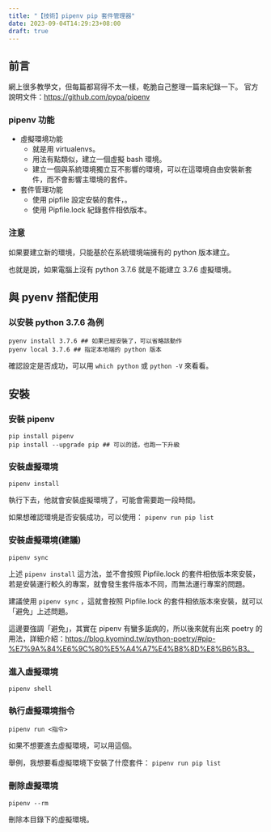 ```yaml
---
title: "【技術】pipenv pip 套件管理器"
date: 2023-09-04T14:29:23+08:00
draft: true
---
```


## 前言

網上很多教學文，但每篇都寫得不太一樣，乾脆自己整理一篇來紀錄一下。
官方說明文件：https://github.com/pypa/pipenv

### pipenv 功能
- 虛擬環境功能
  - 就是用 virtualenvs。
  - 用法有點類似，建立一個虛擬 bash 環境。
  - 建立一個與系統環境獨立互不影響的環境，可以在這環境自由安裝新套件，而不會影響主環境的套件。
- 套件管理功能
  - 使用 pipfile 設定安裝的套件，。
  - 使用 Pipfile.lock 紀錄套件相依版本。

### 注意

如果要建立新的環境，只能基於在系統環境端擁有的 python 版本建立。

也就是說，如果電腦上沒有 python 3.7.6 就是不能建立 3.7.6 虛擬環境。

## 與 pyenv 搭配使用

### 以安裝 python 3.7.6 為例

```shell
pyenv install 3.7.6 ## 如果已經安裝了，可以省略該動作
pyenv local 3.7.6 ## 指定本地端的 python 版本

```

確認設定是否成功，可以用 `which python` 或 `python -V` 來看看。

## 安裝

### 安裝 pipenv

```shell
pip install pipenv
pip install --upgrade pip ## 可以的話，也跑一下升級
```

### 安裝虛擬環境

```shell
pipenv install
```

執行下去，他就會安裝虛擬環境了，可能會需要跑一段時間。

如果想確認環境是否安裝成功，可以使用： `pipenv run pip list`

### 安裝虛擬環境(建議)

```shell
pipenv sync
```

上述 `pipenv install` 這方法，並不會按照 Pipfile.lock 的套件相依版本來安裝，若是安裝運行較久的專案，就會發生套件版本不同，而無法運行專案的問題。

建議使用 `pipenv sync` ，這就會按照 Pipfile.lock 的套件相依版本來安裝，就可以「避免」上述問題。

這邊要強調「避免」，其實在 pipenv 有蠻多詬病的，所以後來就有出來 poetry 的用法，詳細介紹：https://blog.kyomind.tw/python-poetry/#pip-%E7%9A%84%E6%9C%80%E5%A4%A7%E4%B8%8D%E8%B6%B3。

### 進入虛擬環境

```shell
pipenv shell
```

### 執行虛擬環境指令

```shell
pipenv run <指令>
```

如果不想要進去虛擬環境，可以用這個。

舉例，我想要看虛擬環境下安裝了什麼套件： `pipenv run pip list`

### 刪除虛擬環境

```shell
pipenv --rm
```

刪除本目錄下的虛擬環境。
